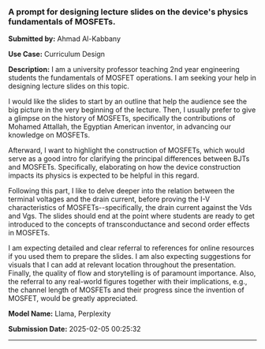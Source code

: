 
### A prompt for designing lecture slides on the device's physics fundamentals of MOSFETs.

**Submitted by:** Ahmad Al-Kabbany


**Use Case:** Curriculum Design

**Description:**
I am a university professor teaching 2nd year engineering students the fundamentals of MOSFET operations. I am seeking your help in designing lecture slides on this topic.

I would like the slides to start by an outline that help the audience see the big picture in the very beginning of the lecture. Then, I usually prefer to give a glimpse on the history of MOSFETs, specifically the contributions of Mohamed Attallah, the Egyptian American inventor, in advancing our knowledge on MOSFETs.

Afterward, I want to highlight the construction of MOSFETs, which would serve as a good intro for clarifying the principal differences between BJTs and MOSFETs. Specifically, elaborating on how the device construction impacts its physics is expected to be helpful in this regard.

Following this part, I like to delve deeper into the relation between the terminal voltages and the drain current, before proving the I-V characteristics of MOSFETs--specifically, the drain current against the Vds and Vgs. The slides should end at the point where students are ready to get introduced to the concepts of transconductance and second order effects in MOSFETs.

I am expecting detailed and clear referral to references for online resources if you used them to prepare the slides. I am also expecting suggestions for visuals that I can add at relevant location throughout the presentation. Finally, the quality of flow and storytelling is of paramount importance. Also, the referral to any real-world figures together with their implications, e.g., the channel length of MOSFETs and their progress since the invention of MOSFET, would be greatly appreciated.

**Model Name:**
Llama, Perplexity

**Submission Date:** 2025-02-05 00:25:32

---
